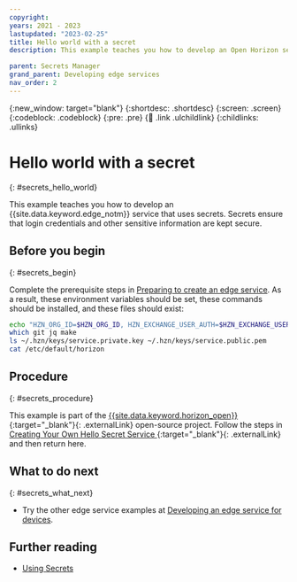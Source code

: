 ```yaml
---
copyright:
years: 2021 - 2023
lastupdated: "2023-02-25"
title: Hello world with a secret
description: This example teaches you how to develop an Open Horizon service that uses secrets. Secrets ensure that login credentials and other sensitive information are kept secure.

parent: Secrets Manager
grand_parent: Developing edge services
nav_order: 2
---
```


{:new_window: target="blank"}
{:shortdesc: .shortdesc}
{:screen: .screen}
{:codeblock: .codeblock}
{:pre: .pre}
{:child: .link .ulchildlink}
{:childlinks: .ullinks}

# Hello world with a secret
{: #secrets_hello_world}

This example teaches you how to develop an {{site.data.keyword.edge_notm}} service that uses secrets. Secrets ensure that login credentials and other sensitive information are kept secure.

## Before you begin
{: #secrets_begin}

Complete the prerequisite steps in [Preparing to create an edge service](service_containers.md). As a result, these environment variables should be set, these commands should be installed, and these files should exist:

```bash
echo "HZN_ORG_ID=$HZN_ORG_ID, HZN_EXCHANGE_USER_AUTH=$HZN_EXCHANGE_USER_AUTH, DOCKER_HUB_ID=$DOCKER_HUB_ID"
which git jq make
ls ~/.hzn/keys/service.private.key ~/.hzn/keys/service.public.pem
cat /etc/default/horizon
```

## Procedure
{: #secrets_procedure}

This example is part of the [{{site.data.keyword.horizon_open}} ](https://github.com/open-horizon/){:target="_blank"}{: .externalLink} open-source project. Follow the steps in [Creating Your Own Hello Secret Service ](https://github.com/open-horizon/examples/blob/master/edge/services/helloSecretWorld/CreateService.md){:target="_blank"}{: .externalLink} and then return here.

## What to do next
{: #secrets_what_next}

* Try the other edge service examples at [Developing an edge service for devices](developing.md).

## Further reading

* [Using Secrets](../developing/secrets_details.md)
